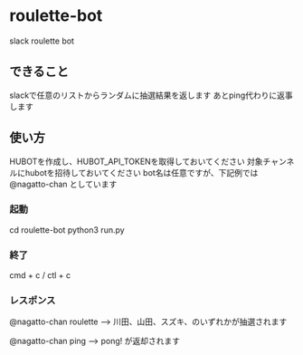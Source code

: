 # roulette-bot

slack roulette bot

## できること

slackで任意のリストからランダムに抽選結果を返します
あとping代わりに返事します

## 使い方

HUBOTを作成し、HUBOT_API_TOKENを取得しておいてください
対象チャンネルにhubotを招待しておいてください
bot名は任意ですが、下記例では @nagatto-chan としています

### 起動

cd roulette-bot
python3 run.py

### 終了

cmd + c / ctl + c

### レスポンス

@nagatto-chan roulette
--> 川田、山田、スズキ、のいずれかが抽選されます

@nagatto-chan ping
--> pong! が返却されます
